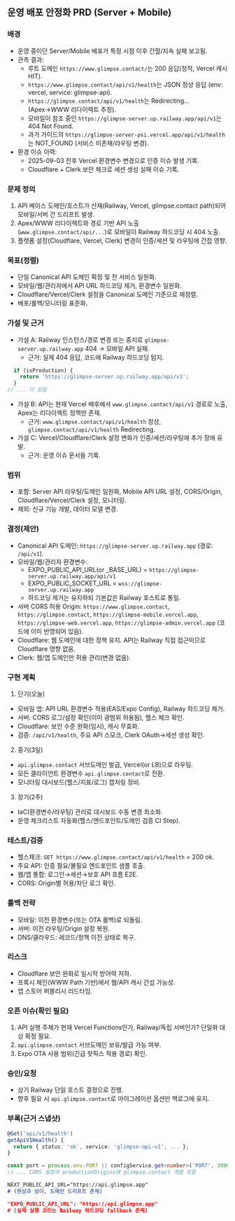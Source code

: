 ## 운영 배포 안정화 PRD (Server + Mobile)

### 배경
- 운영 중이던 Server/Mobile 배포가 특정 시점 이후 간헐/지속 실패 보고됨.
- 관측 결과:
  - 루트 도메인 `https://www.glimpse.contact/`는 200 응답(정적, Vercel 캐시 HIT).
  - `https://www.glimpse.contact/api/v1/health`는 JSON 정상 응답 (env: vercel, service: glimpse-api).
  - `https://glimpse.contact/api/v1/health`는 Redirecting… (Apex→WWW 리다이렉트 추정).
  - 모바일이 참조 중인 `https://glimpse-server.up.railway.app/api/v1`는 404 Not Found.
  - 과거 가이드의 `https://glimpse-server-psi.vercel.app/api/v1/health`는 NOT_FOUND (서비스 미존재/라우팅 변경).
- 환경 이슈 이력:
  - 2025-09-03 전후 Vercel 환경변수 변경으로 인증 이슈 발생 기록.
  - Cloudflare + Clerk 보안 체크로 세션 생성 실패 이슈 기록.

### 문제 정의
1) API 베이스 도메인/호스트가 산재(Railway, Vercel, glimpse.contact path)되어 모바일/서버 간 드리프트 발생.
2) Apex/WWW 리다이렉트와 경로 기반 API 노출(`www.glimpse.contact/api/...`)로 모바일이 Railway 하드코딩 시 404 노출.
3) 플랫폼 설정(Cloudflare, Vercel, Clerk) 변경이 인증/세션 및 라우팅에 간접 영향.

### 목표(정렬)
- 단일 Canonical API 도메인 확정 및 전 서비스 일원화.
- 모바일/웹/관리자에서 API URL 하드코딩 제거, 환경변수 일원화.
- Cloudflare/Vercel/Clerk 설정을 Canonical 도메인 기준으로 재정렬.
- 배포/롤백/모니터링 표준화.

### 가설 및 근거
- 가설 A: Railway 인스턴스/경로 변경 또는 중지로 `glimpse-server.up.railway.app` 404 → 모바일 API 실패.
  - 근거: 실제 404 응답, 코드에 Railway 하드코딩 탐지.
```12:20:mobile/services/api/config.ts
  if (isProduction) {
    return 'https://glimpse-server.up.railway.app/api/v1';
  }
// ... 더 있음
```
- 가설 B: API는 현재 Vercel 배후에서 `www.glimpse.contact/api/v1` 경로로 노출, Apex는 리다이렉트 정책만 존재.
  - 근거: `www.glimpse.contact/api/v1/health` 정상, `glimpse.contact/api/v1/health` Redirecting.
- 가설 C: Vercel/Cloudflare/Clerk 설정 변화가 인증/세션/라우팅에 추가 장애 유발.
  - 근거: 운영 이슈 문서들 기록.

### 범위
- 포함: Server API 라우팅/도메인 일원화, Mobile API URL 설정, CORS/Origin, Cloudflare/Vercel/Clerk 설정, 모니터링.
- 제외: 신규 기능 개발, 데이터 모델 변경.

### 결정(제안)
- Canonical API 도메인: `https://glimpse-server.up.railway.app` (경로: `/api/v1`).
- 모바일/웹/관리자 환경변수:
  - EXPO_PUBLIC_API_URL(or _BASE_URL) = `https://glimpse-server.up.railway.app/api/v1`
  - EXPO_PUBLIC_SOCKET_URL = `wss://glimpse-server.up.railway.app`
  - 하드코딩 제거는 유지하되 기본값은 Railway 호스트로 통일.
- 서버 CORS 허용 Origin: `https://www.glimpse.contact`, `https://glimpse.contact`, `https://glimpse-mobile.vercel.app`, `https://glimpse-web.vercel.app`, `https://glimpse-admin.vercel.app` (코드에 이미 반영되어 있음).
- Cloudflare: 웹 도메인에 대한 정책 유지. API는 Railway 직접 접근이므로 Cloudflare 영향 없음.
- Clerk: 웹/앱 도메인만 허용 관리(변경 없음).

### 구현 계획
1) 단기(오늘)
- 모바일 앱: API URL 환경변수 적용(EAS/Expo Config), Railway 하드코딩 제거.
- 서버: CORS 로그/설정 확인(이미 광범위 허용됨), 헬스 체크 확인.
- Cloudflare: 보안 수준 완화(임시), 캐시 무효화.
- 검증: `/api/v1/health`, 주요 API 스모크, Clerk OAuth→세션 생성 확인.

2) 중기(3일)
- `api.glimpse.contact` 서브도메인 발급, Vercel(or LB)으로 라우팅.
- 모든 클라이언트 환경변수 `api.glimpse.contact`로 전환.
- 모니터링 대시보드(헬스/지표/로그) 캡처링 정비.

3) 장기(2주)
- IaC(환경변수/라우팅) 관리로 대시보드 수동 변경 최소화.
- 운영 체크리스트 자동화(헬스/엔드포인트/도메인 검증 CI Step).

### 테스트/검증
- 헬스체크: `GET https://www.glimpse.contact/api/v1/health` = 200 ok.
- 주요 API: 인증 필요/불필요 엔드포인트 샘플 호출.
- 웹/앱 통합: 로그인→세션→보호 API 흐름 E2E.
- CORS: Origin별 허용/차단 로그 확인.

### 롤백 전략
- 모바일: 이전 환경변수(또는 OTA 롤백)로 되돌림.
- 서버: 이전 라우팅/Origin 설정 복원.
- DNS/클라우드: 레코드/정책 이전 상태로 복구.

### 리스크
- Cloudflare 보안 완화로 일시적 방어력 저하.
- 프록시 체인(WWW Path 기반)에서 웹/API 캐시 간섭 가능성.
- 앱 스토어 퍼블리시 리드타임.

### 오픈 이슈(확인 필요)
1) API 실행 주체가 현재 Vercel Functions인가, Railway/독립 서버인가? 단일화 대상 확정 필요.
2) `api.glimpse.contact` 서브도메인 보유/발급 가능 여부.
3) Expo OTA 사용 범위(긴급 핫픽스 적용 경로) 확인.

### 승인/요청
- 상기 Railway 단일 호스트 결정으로 진행.
- 향후 필요 시 `api.glimpse.contact`로 마이그레이션 옵션만 백로그에 유지.

### 부록(근거 스냅샷)
```1:24:server/src/app.controller.ts
@Get('api/v1/health')
getApiV1Health() {
  return { status: 'ok', service: 'glimpse-api-v1', ... };
}
```
```27:41:server/src/main.ts
const port = process.env.PORT || configService.get<number>('PORT', 3000);
// ... CORS 설정과 productionOrigins에 glimpse.contact 계열 포함
```
```111:130:docs/PRODUCTION_DEPLOYMENT_GUIDE.md
NEXT_PUBLIC_API_URL="https://api.glimpse.app"
# (현상과 상이, 도메인 드리프트 존재)
```
```1:27:mobile/eas.json
"EXPO_PUBLIC_API_URL": "https://api.glimpse.app"
# (실제 실행 코드는 Railway 하드코딩 fallback 존재)
```


